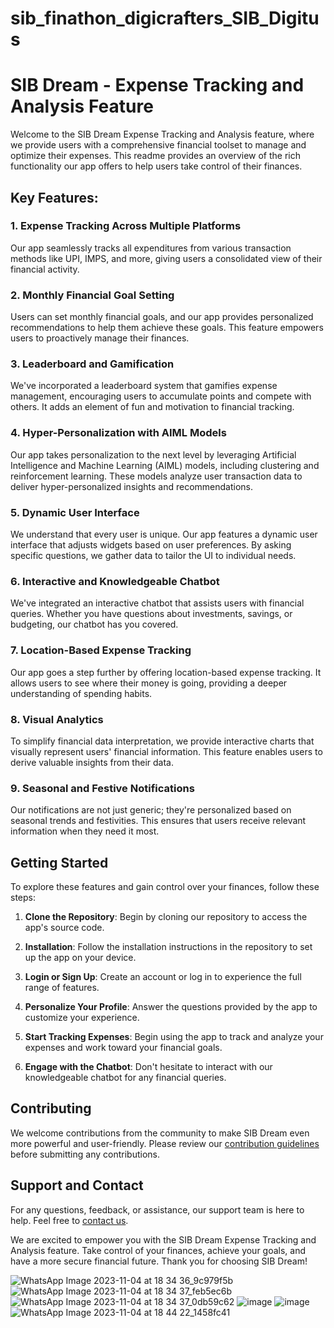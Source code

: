 # sib_finathon_digicrafters_SIB_Digitus

# SIB Dream - Expense Tracking and Analysis Feature

Welcome to the SIB Dream Expense Tracking and Analysis feature, where we provide users with a comprehensive financial toolset to manage and optimize their expenses. This readme provides an overview of the rich functionality our app offers to help users take control of their finances.

## Key Features:

### 1. Expense Tracking Across Multiple Platforms
Our app seamlessly tracks all expenditures from various transaction methods like UPI, IMPS, and more, giving users a consolidated view of their financial activity.

### 2. Monthly Financial Goal Setting
Users can set monthly financial goals, and our app provides personalized recommendations to help them achieve these goals. This feature empowers users to proactively manage their finances.

### 3. Leaderboard and Gamification
We've incorporated a leaderboard system that gamifies expense management, encouraging users to accumulate points and compete with others. It adds an element of fun and motivation to financial tracking.

### 4. Hyper-Personalization with AIML Models
Our app takes personalization to the next level by leveraging Artificial Intelligence and Machine Learning (AIML) models, including clustering and reinforcement learning. These models analyze user transaction data to deliver hyper-personalized insights and recommendations.

### 5. Dynamic User Interface
We understand that every user is unique. Our app features a dynamic user interface that adjusts widgets based on user preferences. By asking specific questions, we gather data to tailor the UI to individual needs.

### 6. Interactive and Knowledgeable Chatbot
We've integrated an interactive chatbot that assists users with financial queries. Whether you have questions about investments, savings, or budgeting, our chatbot has you covered.

### 7. Location-Based Expense Tracking
Our app goes a step further by offering location-based expense tracking. It allows users to see where their money is going, providing a deeper understanding of spending habits.

### 8. Visual Analytics
To simplify financial data interpretation, we provide interactive charts that visually represent users' financial information. This feature enables users to derive valuable insights from their data.

### 9. Seasonal and Festive Notifications
Our notifications are not just generic; they're personalized based on seasonal trends and festivities. This ensures that users receive relevant information when they need it most.

## Getting Started
To explore these features and gain control over your finances, follow these steps:

1. **Clone the Repository**: Begin by cloning our repository to access the app's source code.

2. **Installation**: Follow the installation instructions in the repository to set up the app on your device.

3. **Login or Sign Up**: Create an account or log in to experience the full range of features.

4. **Personalize Your Profile**: Answer the questions provided by the app to customize your experience.

5. **Start Tracking Expenses**: Begin using the app to track and analyze your expenses and work toward your financial goals.

6. **Engage with the Chatbot**: Don't hesitate to interact with our knowledgeable chatbot for any financial queries.

## Contributing
We welcome contributions from the community to make SIB Dream even more powerful and user-friendly. Please review our [contribution guidelines](CONTRIBUTING.md) before submitting any contributions.

## Support and Contact
For any questions, feedback, or assistance, our support team is here to help. Feel free to [contact us](mailto:support@sibdream.com).

We are excited to empower you with the SIB Dream Expense Tracking and Analysis feature. Take control of your finances, achieve your goals, and have a more secure financial future. Thank you for choosing SIB Dream!

![WhatsApp Image 2023-11-04 at 18 34 36_9c979f5b](https://github.com/Sonia-DSilva0505/sib_finathon_digicraftors/assets/102247203/e3d873fd-95ea-4e1a-b746-ebfbb20bf730)
![WhatsApp Image 2023-11-04 at 18 34 37_feb5ec6b](https://github.com/Sonia-DSilva0505/sib_finathon_digicraftors/assets/102247203/9e62fff1-aaf8-4ab4-a0bf-bb259f508662)
![WhatsApp Image 2023-11-04 at 18 34 37_0db59c62](https://github.com/Sonia-DSilva0505/sib_finathon_digicraftors/assets/102247203/dd581f1c-fdd7-41f6-9b43-85c3d5d7b2a2)
![image](https://github.com/Sonia-DSilva0505/sib_finathon_digicraftors/assets/102247203/ffb8bb77-5963-44a1-a946-c6e8ac291fb6)
![image](https://github.com/Sonia-DSilva0505/sib_finathon_digicraftors/assets/102247203/ade1ac10-c17b-4f44-bb70-40624f8eb9c9)
![WhatsApp Image 2023-11-04 at 18 44 22_1458fc41](https://github.com/Sonia-DSilva0505/sib_finathon_digicraftors/assets/102247203/8b8779d0-f7d5-45e8-a2b9-8f19cc41e22d)


